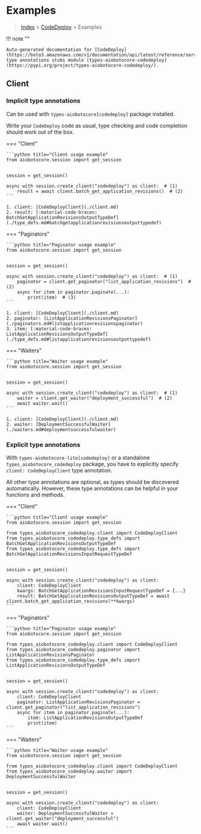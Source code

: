 # Examples

> [Index](../README.md) > [CodeDeploy](./README.md) > Examples

!!! note ""

    Auto-generated documentation for [CodeDeploy](https://boto3.amazonaws.com/v1/documentation/api/latest/reference/services/codedeploy.html#CodeDeploy)
    type annotations stubs module [types-aiobotocore-codedeploy](https://pypi.org/project/types-aiobotocore-codedeploy/).

## Client

### Implicit type annotations

Can be used with `types-aiobotocore[codedeploy]` package installed.

Write your `CodeDeploy` code as usual,
type checking and code completion should work out of the box.



=== "Client"

    ```python title="Client usage example"
    from aiobotocore.session import get_session


    session = get_session()

    async with session.create_client("codedeploy") as client:  # (1)
        result = await client.batch_get_application_revisions()  # (2)
    ```

    1. client: [CodeDeployClient](./client.md)
    2. result: [:material-code-braces: BatchGetApplicationRevisionsOutputTypeDef](./type_defs.md#batchgetapplicationrevisionsoutputtypedef) 



=== "Paginators"

    ```python title="Paginator usage example"
    from aiobotocore.session import get_session


    session = get_session()

    async with session.create_client("codedeploy") as client:  # (1)
        paginator = client.get_paginator("list_application_revisions")  # (2)
        async for item in paginator.paginate(...):
            print(item)  # (3)
    ```

    1. client: [CodeDeployClient](./client.md)
    2. paginator: [ListApplicationRevisionsPaginator](./paginators.md#listapplicationrevisionspaginator)
    3. item: [:material-code-braces: ListApplicationRevisionsOutputTypeDef](./type_defs.md#listapplicationrevisionsoutputtypedef) 



=== "Waiters"

    ```python title="Waiter usage example"
    from aiobotocore.session import get_session


    session = get_session()

    async with session.create_client("codedeploy") as client:  # (1)
        waiter = client.get_waiter("deployment_successful")  # (2)
        await waiter.wait()
    ```

    1. client: [CodeDeployClient](./client.md)
    2. waiter: [DeploymentSuccessfulWaiter](./waiters.md#deploymentsuccessfulwaiter)


### Explicit type annotations

With `types-aiobotocore-lite[codedeploy]`
or a standalone `types_aiobotocore_codedeploy` package, you have to explicitly specify
`client: CodeDeployClient` type annotation.

All other type annotations are optional, as types should be discovered automatically.
However, these type annotations can be helpful in your functions and methods.


=== "Client"

    ```python title="Client usage example"
    from aiobotocore.session import get_session

    from types_aiobotocore_codedeploy.client import CodeDeployClient
    from types_aiobotocore_codedeploy.type_defs import BatchGetApplicationRevisionsOutputTypeDef
    from types_aiobotocore_codedeploy.type_defs import BatchGetApplicationRevisionsInputRequestTypeDef


    session = get_session()

    async with session.create_client("codedeploy") as client:
        client: CodeDeployClient
        kwargs: BatchGetApplicationRevisionsInputRequestTypeDef = {...}
        result: BatchGetApplicationRevisionsOutputTypeDef = await client.batch_get_application_revisions(**kwargs)
    ```



=== "Paginators"

    ```python title="Paginator usage example"
    from aiobotocore.session import get_session

    from types_aiobotocore_codedeploy.client import CodeDeployClient
    from types_aiobotocore_codedeploy.paginator import ListApplicationRevisionsPaginator
    from types_aiobotocore_codedeploy.type_defs import ListApplicationRevisionsOutputTypeDef


    session = get_session()

    async with session.create_client("codedeploy") as client:
        client: CodeDeployClient
        paginator: ListApplicationRevisionsPaginator = client.get_paginator("list_application_revisions")
        async for item in paginator.paginate(...):
            item: ListApplicationRevisionsOutputTypeDef
            print(item)
    ```



=== "Waiters"

    ```python title="Waiter usage example"
    from aiobotocore.session import get_session

    from types_aiobotocore_codedeploy.client import CodeDeployClient
    from types_aiobotocore_codedeploy.waiter import DeploymentSuccessfulWaiter


    session = get_session()

    async with session.create_client("codedeploy") as client:
        client: CodeDeployClient
        waiter: DeploymentSuccessfulWaiter = client.get_waiter("deployment_successful")
        await waiter.wait()
    ```
